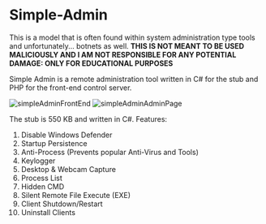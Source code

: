 # Simple-Admin
This is a model that is often found within system administration type tools and unfortunately... botnets as well. **THIS IS NOT MEANT TO BE USED MALICIOUSLY AND I AM NOT RESPONSIBLE FOR ANY POTENTIAL DAMAGE: ONLY FOR EDUCATIONAL PURPOSES**

Simple Admin is a remote administration tool written in C# for the stub and PHP for the front-end control server.

![simpleAdminFrontEnd](https://github.com/rykergogo/Simple-Admin/assets/87205868/da064c26-7a83-4c22-942b-a9284d05d58f)
![simpleAdminAdminPage](https://github.com/rykergogo/Simple-Admin/assets/87205868/01f01049-813d-4667-af3d-3f7aa253f1ff)


The stub is 550 KB and written in C#.
Features:
1. Disable Windows Defender
2. Startup Persistence
3. Anti-Process (Prevents popular Anti-Virus and Tools)
4. Keylogger
5. Desktop & Webcam Capture
6. Process List
7. Hidden CMD
8. Silent Remote File Execute (EXE)
9. Client Shutdown/Restart
10. Uninstall Clients
